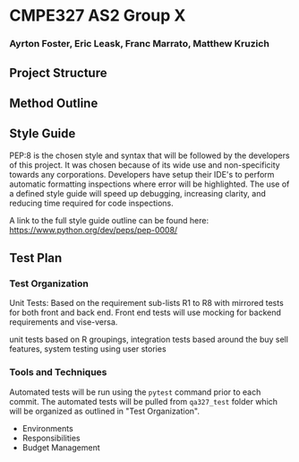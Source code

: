 # CMPE327 AS2 Group X
### Ayrton Foster, Eric Leask, Franc Marrato, Matthew Kruzich
## Project Structure

## Method Outline

## Style Guide
PEP:8 is the chosen style and syntax that will be followed by the developers of this project. It was chosen because of its wide use and non-specificity towards any corporations.
Developers have setup their IDE's to perform automatic formatting inspections where error will be highlighted. The use of a defined style guide will speed up debugging, increasing clarity, and reducing time required for code inspections.

A link to the full style guide outline can be found here: https://www.python.org/dev/peps/pep-0008/ 
## Test Plan
### Test Organization
Unit Tests: Based on the requirement sub-lists R1 to R8 with mirrored tests for both front and back end. Front end tests will use mocking for backend requirements and vise-versa.
 
unit tests based on R groupings, integration tests based around the buy sell features, system testing using user stories
### Tools and Techniques
Automated tests will be run using the ```pytest``` command prior to each commit. The automated tests will be pulled from ```qa327_test``` folder which will be organized as outlined in "Test Organization".

- Environments
- Responsibilities
- Budget Management